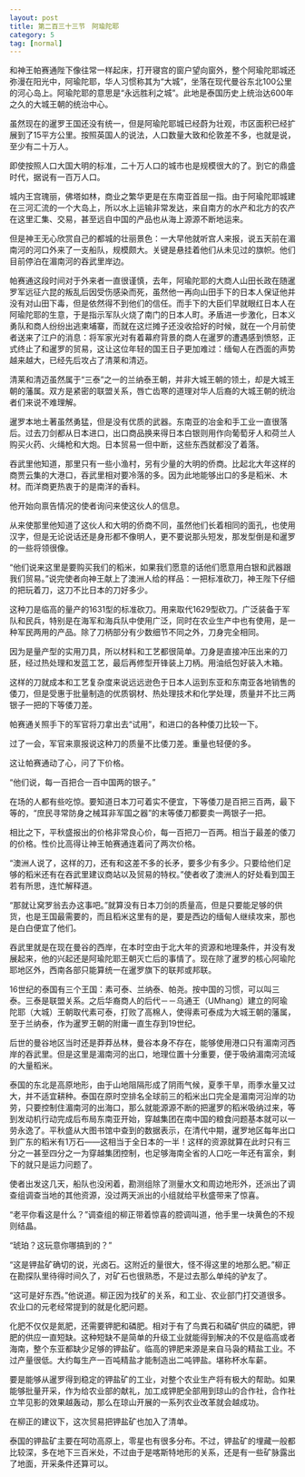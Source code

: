 ```yaml
---
layout: post
title: 第二百三十三节　阿瑜陀耶
category: 5
tag: [normal]
---
```


和神王帕赛通陛下像往常一样起床，打开寝宫的窗户望向窗外，整个阿瑜陀耶城还弥漫在阳光中，阿瑜陀耶，华人习惯称其为“大城”，坐落在现代曼谷东北100公里的河心岛上。阿瑜陀耶的意思是“永远胜利之城”。此地是泰国历史上统治达600年之久的大城王朝的统治中心。

虽然现在的暹罗王国还没有统一，但是阿瑜陀耶城已经蔚为壮观，市区面积已经扩展到了15平方公里。按照英国人的说法，人口数量大致和伦敦差不多，也就是说，至少有二十万人。

即使按照人口大国大明的标准，二十万人口的城市也是规模很大的了。到它的鼎盛时代，据说有一百万人口。

城内王宫瑰丽，佛塔如林，商业之繁华更是在东南亚首屈一指。由于阿瑜陀耶城建在三河汇流的一个大岛上，所以水上运输非常发达，来自南方的水产和北方的农产在这里汇集、交易，甚至远自中国的产品也从海上源源不断地运来。

但是神王无心欣赏自己的都城的壮丽景色：一大早他就听宫人来报，说五天前在湄南河的河口外来了一支船队，规模颇大。关键是悬挂着他们从未见过的旗帜。他们目前停泊在湄南河的吞武里岸边。

帕赛通这段时间对于外来者一直很谨慎，去年，阿瑜陀耶的大商人山田长政在随暹罗军远征六昆的叛乱后因受伤感染而死，虽然他一再向山田手下的日本人保证他并没有对山田下毒，但是依然得不到他们的信任。而手下的大臣们早就眼红日本人在阿瑜陀耶的生意，于是指示军队火烧了南门的日本人町。矛盾进一步激化，日本义勇队和商人纷纷出逃柬埔寨，而就在这烂摊子还没收拾好的时候，就在一个月前使者送来了江户的消息：将军家光对有着幕府背景的商人在暹罗的遭遇感到愤怒，正式终止了和暹罗的贸易，这让这位年轻的国王日子更加难过：缅甸人在西面的声势越来越大，已经先后攻占了清莱和清迈。

清莱和清迈虽然属于“三泰”之一的兰纳泰王朝，并非大城王朝的领土，却是大城王朝的藩属。双方是紧密的联盟关系，唇亡齿寒的道理对华人后裔的大城王朝的统治者们来说不难理解。

暹罗本地土著虽然勇猛，但是没有优质的武器。东南亚的冶金和手工业一直很落后。过去刀剑都从日本进口，出口商品换来得日本白银则用作向葡萄牙人和荷兰人购买火药、火绳枪和大炮。日本贸易一但中断，这些东西就都没了着落。

吞武里他知道，那里只有一些小渔村，另有少量的大明的侨商。比起北大年这样的商贾云集的大港口，吞武里相对要冷落的多。因为此地能够出口的多是稻米、木材。而洋商更热衷于的是南洋的香料。

他开始向禀告情况的使者询问来使这伙人的信息。

从来使那里他知道了这伙人和大明的侨商不同，虽然他们长着相同的面孔，也使用汉字，但是无论说话还是身形都不像明人，更不要说那头短发，那发型倒是和暹罗的一些将领很像。

“他们说来这里是要购买我们的稻米，如果我们愿意的话他们愿意用白银和武器跟我们贸易。”说完使者向神王献上了澳洲人给的样品：一把标准砍刀，神王陛下仔细的把玩着刀，这刀不比日本的刀好多少。

这种刀是临高的量产的1631型的标准砍刀。用来取代1629型砍刀。广泛装备于军队和民兵，特别是在海军和海兵队中使用广泛，同时在农业生产中也有使用，是一种军民两用的产品。除了刀柄部分有少数细节不同之外，刀身完全相同。

因为是量产型的实用刀具，所以材料和工艺都很简单。刀身是直接冲压出来的刀胚，经过热处理和发蓝工艺，最后再修型开锋装上刀柄。用油纸包好装入木箱。

这样的刀就成本和工艺复杂度来说远远逊色于日本人运到东亚和东南亚各地销售的倭刀，但是受惠于批量制造的优质钢材、热处理技术和化学处理，质量并不比三两银子一把的下等倭刀差。

帕赛通关照手下的军官将刀拿出去“试用”，和进口的各种倭刀比较一下。

过了一会，军官来禀报说这种刀的质量不比倭刀差。重量也轻便的多。

这让帕赛通动了心，问了下价格。

“他们说，每一百把合一百中国两的银子。”

在场的人都有些吃惊。要知道日本刀可着实不便宜，下等倭刀是百把三百两，最下等的，“庶民寻常防身之械耳非军国之器”的末等倭刀都要卖一两银子一把。

相比之下，平秋盛报出的价格非常良心价，每一百把刀一百两。相当于最差的倭刀的价格。性价比高得让神王帕赛通连着问了两次价格。

“澳洲人说了，这样的刀，还有和这差不多的长矛，要多少有多少。只要给他们足够的稻米还有在吞武里建议商站以及贸易的特权。”使者收了澳洲人的好处看到国王若有所思，连忙解释道。

“那就让窝罗翁去办这事吧。”就算没有日本刀剑的质量高，但是只要能足够的供货，也是王国最需要的，而且稻米这里有的是，要是西边的缅甸人继续攻来，那也是白白便宜了他们。

吞武里就是在现在曼谷的西岸，在本时空由于北大年的资源和地理条件，并没有发展起来，他的兴起还是阿瑜陀耶王朝灭亡后的事情了。现在除了暹罗的核心阿瑜陀耶地区外，西南各部只能算统一在暹罗旗下的联邦或邦联。

16世纪的泰国有三个王国：素可泰、兰纳泰、帕尧。按中国的习惯，可以叫三泰。三泰是联盟关系。之后华裔商人的后代－－乌通王（UMhang）建立的阿瑜陀耶（大城）王朝取代素可泰，打败了高棉人，使得素可泰成为大城王朝的藩属，至于兰纳泰，作为暹罗王朝的附庸一直生存到19世纪。

后世的曼谷地区当时还是莽莽丛林，曼谷本身不存在，能够使用港口只有湄南河西岸的吞武里。但是这里是湄南河的出口，地理位置十分重要，便于吸纳湄南河流域的大量稻米。

泰国的东北是高原地形，由于山地阻隔形成了阴雨气候，夏季干旱，雨季水量又过大，并不适宜耕种。泰国在原时空排名全球前三的稻米出口完全是湄南河沿岸的功劳，只要控制住湄南河的出海口，那么就能源源不断的把暹罗的稻米吸纳过来，等到发动机行动完成后布局东南亚开始，穿越集团在南中国的粮食问题基本就可以一劳永逸了。平秋盛从大图书馆中查到的数据表示，在清代中期，暹罗地区每年出口到广东的稻米有1万石――这相当于全日本的一半！这样的资源就算在此时只有三分之一甚至四分之一为穿越集团控制，也足够海南全省的人口吃一年还有富余，剩下的就只是运力问题了。

使者出发这几天，船队也没闲着，勘测组除了测量水文和周边地形外，还派出了调查组调查当地的其他资源，没过两天派出的小组就给平秋盛带来了惊喜。

“老平你看这是什么？”调查组的柳正带着惊喜的腔调叫道，他手里一块黄色的不规则结晶。

“琥珀？这玩意你哪搞到的？”

“这是钾盐矿确切的说，光卤石。这附近的量很大，怪不得这里的地那么肥。”柳正在勘探队里待得时间久了，对矿石也很熟悉，不是过去那么单纯的驴友了。

“这可是好东西。”他说道。柳正因为找矿的关系，和工业、农业部门打交道很多。农业口的元老经常提到的就是化肥问题。

化肥不仅仅是氮肥，还需要钾肥和磷肥。相对于有了鸟粪石和磷矿供应的磷肥，钾肥的供应一直短缺。这种短缺不是简单的升级工业就能得到解决的不仅是临高或者海南，整个东亚都缺少足够的钾盐矿。临高的钾肥来源是来自马袅的精盐工业。不过产量很低。大约每生产一百吨精盐才能制造出二吨钾盐。堪称杯水车薪。

要是能够从暹罗得到稳定的钾盐矿的工业，对整个农业生产将有极大的帮助。如果能够批量开采，作为给农业部的献礼，加工成钾肥全部用到琼山的合作社，合作社立竿见影的效果越轰动，那么在琼山开展的一系列农业改革就会越成功。

在柳正的建议下，这次贸易把钾盐矿也加入了清单。

泰国的钾盐矿主要在呵叻高原上，零星也有很多分布。不过，钾盐矿的埋藏一般都比较深，多在地下三百米处，不过由于是喀斯特地形的关系，还是有一些矿脉露出了地面，开采条件还算可以。